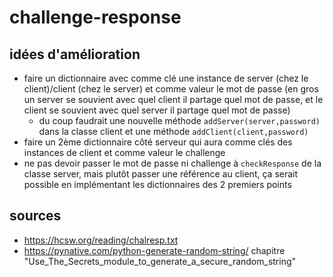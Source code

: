 # challenge-response

## idées d'amélioration

* faire un dictionnaire avec comme clé une instance de server (chez le client)/client (chez le server) et comme valeur le mot de passe (en gros un server se souvient avec quel client il partage quel mot de passe, et le client se souvient avec quel server il partage quel mot de passe)
  * du coup faudrait une nouvelle méthode `addServer(server,password)` dans la classe client et une méthode `addClient(client,password)`
* faire un 2ème dictionnaire côté serveur qui aura comme clés des instances de client et comme valeur le challenge
* ne pas devoir passer le mot de passe ni challenge à `checkResponse` de la classe server, mais plutôt passer une référence au client, ça serait possible en implémentant les dictionnaires des 2 premiers points

## sources

* <https://hcsw.org/reading/chalresp.txt>
* <https://pynative.com/python-generate-random-string/>
chapitre "Use_The_Secrets_module_to_generate_a_secure_random_string"